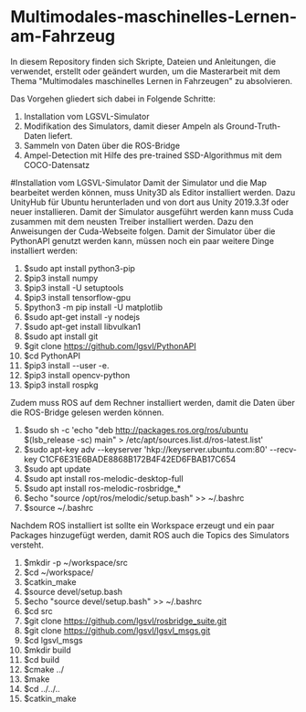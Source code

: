 # Multimodales-maschinelles-Lernen-am-Fahrzeug

In diesem Repository finden sich Skripte, Dateien und Anleitungen, die verwendet, erstellt oder geändert wurden, um die Masterarbeit mit dem Thema "Multimodales maschinelles Lernen in Fahrzeugen" zu absolvieren.

Das Vorgehen gliedert sich dabei in Folgende Schritte:
1. Installation vom LGSVL-Simulator
2. Modifikation des Simulators, damit dieser Ampeln als Ground-Truth-Daten  liefert.
3. Sammeln von Daten über die ROS-Bridge
4. Ampel-Detection mit Hilfe des pre-trained SSD-Algorithmus mit dem COCO-Datensatz


#Installation vom LGSVL-Simulator
Damit der Simulator und die Map bearbeitet werden können, muss Unity3D als Editor installiert werden. Dazu UnityHub für Ubuntu herunterladen und von dort aus Unity 2019.3.3f oder neuer installieren. 
Damit der Simulator ausgeführt werden kann muss Cuda zusammen mit dem neusten Treiber installiert werden. Dazu den Anweisungen der Cuda-Webseite folgen.
Damit der Simulator über die PythonAPI genutzt werden kann, müssen noch ein paar weitere Dinge installiert werden:

1. $sudo apt install python3-pip
2. $pip3 install numpy
3. $pip3 install -U setuptools
4. $pip3 install tensorflow-gpu
5. $python3 -m pip install -U matplotlib
6. $sudo apt-get install -y nodejs
7. $sudo apt-get install libvulkan1
8. $sudo apt install git
9. $git clone https://github.com/lgsvl/PythonAPI
10. $cd PythonAPI
11. $pip3 install --user -e.
12. $pip3 install opencv-python
13. $pip3 install rospkg

Zudem muss ROS auf dem Rechner installiert werden, damit die Daten über die ROS-Bridge gelesen werden können.

1. $sudo sh -c 'echo "deb http://packages.ros.org/ros/ubuntu $(lsb_release -sc) main" > /etc/apt/sources.list.d/ros-latest.list'
2. $sudo apt-key adv --keyserver 'hkp://keyserver.ubuntu.com:80' --recv-key C1CF6E31E6BADE8868B172B4F42ED6FBAB17C654
3. $sudo apt update
4. $sudo apt install ros-melodic-desktop-full
5. $sudo apt install ros-melodic-rosbridge_*
6. $echo "source /opt/ros/melodic/setup.bash" >> ~/.bashrc
7. $source ~/.bashrc

Nachdem ROS installiert ist sollte ein Workspace erzeugt und ein paar Packages hinzugefügt werden, damit ROS auch die Topics des Simulators versteht.

1. $mkdir -p ~/workspace/src
2. $cd ~/workspace/
3. $catkin_make
4. $source devel/setup.bash
5. $echo "source devel/setup.bash" >> ~/.bashrc
6. $cd src
7. $git clone https://github.com/lgsvl/rosbridge_suite.git
8. $git clone https://github.com/lgsvl/lgsvl_msgs.git
9. $cd lgsvl_msgs
10. $mkdir build
11. $cd build
12. $cmake ../
13. $make
14. $cd ../../..
15. $catkin_make
